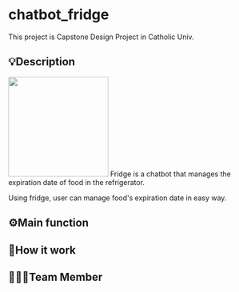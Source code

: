 # chatbot_fridge
This project is Capstone Design Project in Catholic Univ.
## 💡Description
<img src="https://user-images.githubusercontent.com/77263283/156771611-1e1058f4-32f5-4d24-9565-be98d2b90fd4.png" width="200" height="200">
Fridge is a chatbot that manages the expiration date of food in the refrigerator.

Using fridge, user can manage food's expiration date in easy way.

## ⚙Main function

## 🔎How it work

## 👨‍👨‍👦Team Member
